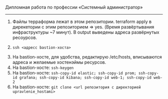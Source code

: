 Дипломная работа по профессии «Системный администратор»

---

1. Файлы терраформа лежат в этом репозитории. terraform apply в дирекетории с этим репозиторием => yes. (Время развёртывания инфраструктуры ~7 минут). В output выведены адреса развёрнутых ресоурсов.
2. ```
   ssh <адресс bastion-хоста>
   ```
3. На bastion-хосте, для удобства, редактирую /etc/hosts, вписываются адреса и желаемые хостенэймы ресурсов.
4. На bastion-хосте: ``` ssh-keygen ```
5. На bastion-хосте: ``` ssh-copy-id elastic; ssh-copy-id prom; ssh-copy-id grafana; ssh-copy-id kibana; ssh-copy-id web-1; ssh-copy-id web-2 ```
6. На bastion-хосте: ``` git clone <url репозитория с директорией upravlenie_hostami> ```
 
